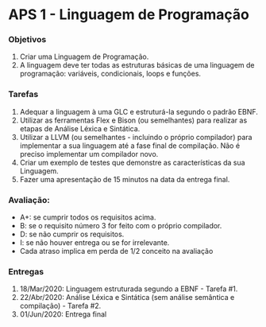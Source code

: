 # APS 1 - Linguagem de Programação

### Objetivos
1. Criar uma Linguagem de Programação.
2. A linguagem deve ter todas as estruturas básicas de uma linguagem de programação: variáveis, condicionais, loops e funções.

### Tarefas
1. Adequar a linguagem à uma GLC e estruturá-la segundo o padrão EBNF.
2. Utilizar as ferramentas Flex e Bison (ou semelhantes) para realizar as etapas de Análise Léxica e
Sintática.
3. Utilizar a LLVM (ou semelhantes - incluindo o próprio compilador) para implementar a sua linguagem
até a fase final de compilação. Não é preciso implementar um compilador novo.
4. Criar um exemplo de testes que demonstre as características da sua Linguagem.
5. Fazer uma apresentação de 15 minutos na data da entrega final.

### Avaliação:
- A+: se cumprir todos os requisitos acima.
- B: se o requisito número 3 for feito com o próprio compilador.
- D: se não cumprir os requisitos.
- I: se não houver entrega ou se for irrelevante.
- Cada atraso implica em perda de 1/2 conceito na avaliação

### Entregas
1. 18/Mar/2020: Linguagem estruturada segundo a EBNF - Tarefa #1.
2. 22/Abr/2020: Análise Léxica e Sintática (sem análise semântica e compilação) - Tarefa #2.
3. 01/Jun/2020: Entrega final
